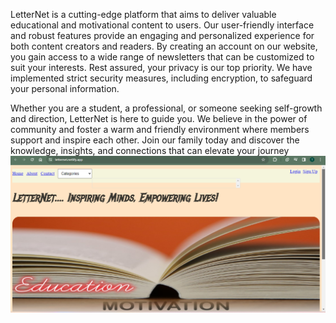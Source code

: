 LetterNet is a cutting-edge platform that aims to deliver valuable educational and motivational content to users. Our user-friendly interface and robust features provide an engaging and personalized experience for both content creators and readers. By creating an account on our website, you gain access to a wide range of newsletters that can be customized to suit your interests. Rest assured, your privacy is our top priority. We have implemented strict security measures, including encryption, to safeguard your personal information.

Whether you are a student, a professional, or someone seeking self-growth and direction, LetterNet is here to guide you. We believe in the power of community and foster a warm and friendly environment where members support and inspire each other. Join our family today and discover the knowledge, insights, and connections that can elevate your journey
![alt text](<LetterNet_Web/Screenshot (7).png>)
